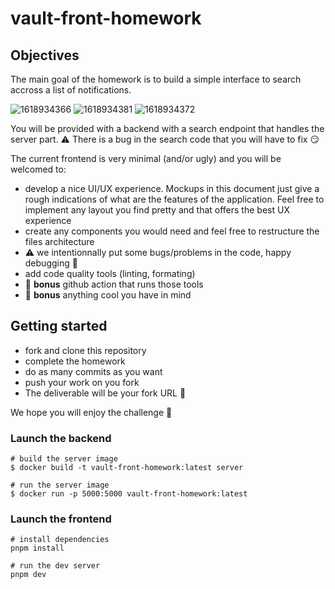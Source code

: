 # vault-front-homework

## Objectives

The main goal of the homework is to build a simple interface to search accross a list of notifications.

![1618934366](https://user-images.githubusercontent.com/944835/115428226-79153780-a202-11eb-9c5f-13febfc4754b.png)
![1618934381](https://user-images.githubusercontent.com/944835/115428224-787ca100-a202-11eb-8519-cf03d3127309.png)
![1618934372](https://user-images.githubusercontent.com/944835/115428225-79153780-a202-11eb-9baa-c86e02f97401.png)

You will be provided with a backend with a search endpoint that handles the server part.
⚠️ There is a bug in the search code that you will have to fix 😏

The current frontend is very minimal (and/or ugly) and you will be welcomed to:

- develop a nice UI/UX experience. Mockups in this document just give a rough indications of what are the features of the application. Feel free to implement any layout you find pretty and that offers the best UX experience
- create any components you would need and feel free to restructure the files architecture
- ⚠️ we intentionnally put some bugs/problems in the code, happy debugging 🥳
- add code quality tools (linting, formating)
- 🎁 **bonus** github action that runs those tools
- 🎁 **bonus** anything cool you have in mind

## Getting started

- fork and clone this repository
- complete the homework
- do as many commits as you want
- push your work on you fork
- The deliverable will be your fork URL 🚀

We hope you will enjoy the challenge 💪

### Launch the backend

```
# build the server image
$ docker build -t vault-front-homework:latest server

# run the server image
$ docker run -p 5000:5000 vault-front-homework:latest
```

### Launch the frontend

```
# install dependencies
pnpm install

# run the dev server
pnpm dev
```
